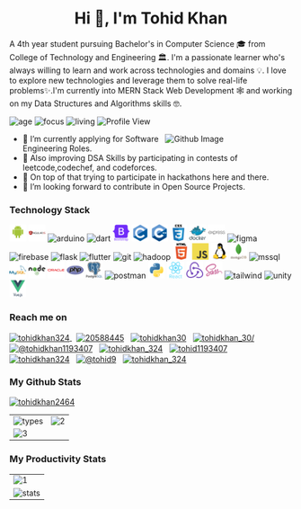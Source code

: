 <h1 align="center">Hi 👋, I'm Tohid Khan</h1>

A 4th year student pursuing Bachelor's in Computer Science 🎓 from College of Technology and Engineering 🏛. I'm a passionate learner who's always willing to learn and work across technologies and domains 💡. I love to explore new technologies and leverage them to solve real-life problems✨.I'm currently into MERN Stack Web Development 🕸️ and working on my Data Structures and Algorithms skills 🤓.

![age](https://img.shields.io/badge/age-21-blue) ![focus](https://img.shields.io/badge/focus-FullStack-brightgreen) ![living](https://img.shields.io/badge/living-Udaipur-3c9) ![Profile View](https://komarev.com/ghpvc/?username=tohidkhan2464&label=Profile%20views&color=0e75b6&style=flat)

<img width="45%" align="right" alt="Github Image" src="https://raw.githubusercontent.com/onimur/.github/master/.resources/git-header.svg" />

- 🌱 I’m currently applying for Software Engineering Roles.
- 🌱 Also improving DSA Skills by participating in contests of leetcode,codechef, and codeforces.
- 🌱 On top of that trying to participate in hackathons here and there.
- 👯 I’m looking forward to contribute in Open Source Projects.

### Technology Stack

<img src="https://raw.githubusercontent.com/devicons/devicon/master/icons/android/android-original-wordmark.svg" alt="android" height="30" width="30"/>
<img src="https://raw.githubusercontent.com/devicons/devicon/master/icons/angularjs/angularjs-original-wordmark.svg" alt="angularjs" height="30" width="30"/> 
<img src="https://cdn.worldvectorlogo.com/logos/arduino-1.svg" alt="arduino" height="30" width="30"/> 
<img src="https://www.vectorlogo.zone/logos/dartlang/dartlang-icon.svg" alt="dart" height="30" width="30"/>
<img src="https://raw.githubusercontent.com/devicons/devicon/master/icons/bootstrap/bootstrap-plain-wordmark.svg" alt="bootstrap" height="30" width="30"/>
<img src="https://raw.githubusercontent.com/devicons/devicon/master/icons/c/c-original.svg" alt="c" height="30" width="30"/>
<img src="https://raw.githubusercontent.com/devicons/devicon/master/icons/cplusplus/cplusplus-original.svg" alt="cplusplus" height="30" width="30"/>
<img src="https://raw.githubusercontent.com/devicons/devicon/master/icons/css3/css3-original-wordmark.svg" alt="css3" height="30" width="30"/>
<img src="https://raw.githubusercontent.com/devicons/devicon/master/icons/docker/docker-original-wordmark.svg" alt="docker" height="30" width="30"/>
<img src="https://raw.githubusercontent.com/devicons/devicon/master/icons/express/express-original-wordmark.svg" alt="express" height="30" width="30"/>
<img src="https://www.vectorlogo.zone/logos/figma/figma-icon.svg" alt="figma" height="30" width="30"/>
<img src="https://www.vectorlogo.zone/logos/firebase/firebase-icon.svg" alt="firebase" height="30" width="30"/> 
<img src="https://www.vectorlogo.zone/logos/pocoo_flask/pocoo_flask-icon.svg" alt="flask" height="30" width="30"/>
<img src="https://www.vectorlogo.zone/logos/flutterio/flutterio-icon.svg" alt="flutter" height="30" width="30"/>
<img src="https://www.vectorlogo.zone/logos/git-scm/git-scm-icon.svg" alt="git" height="30" width="30"/>
<img src="https://www.vectorlogo.zone/logos/apache_hadoop/apache_hadoop-icon.svg" alt="hadoop" height="30" width="30"/>
<img src="https://raw.githubusercontent.com/devicons/devicon/master/icons/html5/html5-original-wordmark.svg" alt="html5" height="30" width="30"/>
<img src="https://raw.githubusercontent.com/devicons/devicon/master/icons/javascript/javascript-original.svg" alt="javascript" height="30" width="30"/>
<img src="https://raw.githubusercontent.com/devicons/devicon/master/icons/linux/linux-original.svg" alt="linux" height="30" width="30"/>
<img src="https://raw.githubusercontent.com/devicons/devicon/master/icons/mongodb/mongodb-original-wordmark.svg" alt="mongodb" height="30" width="30"/>
<img src="https://www.svgrepo.com/show/303229/microsoft-sql-server-logo.svg" alt="mssql" height="30" width="30"/>
<img src="https://raw.githubusercontent.com/devicons/devicon/master/icons/mysql/mysql-original-wordmark.svg" alt="mysql" height="30" width="30"/>
<img src="https://raw.githubusercontent.com/devicons/devicon/master/icons/nodejs/nodejs-original-wordmark.svg" alt="nodejs" height="30" width="30"/>
<img src="https://raw.githubusercontent.com/devicons/devicon/master/icons/oracle/oracle-original.svg" alt="oracle" height="30" width="30"/>
<img src="https://raw.githubusercontent.com/devicons/devicon/master/icons/php/php-original.svg" alt="php" height="30" width="30"/>
<img src="https://raw.githubusercontent.com/devicons/devicon/master/icons/postgresql/postgresql-original-wordmark.svg" alt="postgresql" height="30" width="30"/>
<img src="https://www.vectorlogo.zone/logos/getpostman/getpostman-icon.svg" alt="postman" height="30" width="30"/>
<img src="https://raw.githubusercontent.com/devicons/devicon/master/icons/python/python-original.svg" alt="python" height="30" width="30"/>
<img src="https://raw.githubusercontent.com/devicons/devicon/master/icons/react/react-original-wordmark.svg" alt="react" height="30" width="30"/> 
<img src="https://raw.githubusercontent.com/devicons/devicon/master/icons/redux/redux-original.svg" alt="redux" height="30" width="30"/>
<img src="https://raw.githubusercontent.com/devicons/devicon/master/icons/sass/sass-original.svg" alt="sass" height="30" width="30"/>
<img src="https://www.vectorlogo.zone/logos/tailwindcss/tailwindcss-icon.svg" alt="tailwind" height="30" width="30"/>
<img src="https://www.vectorlogo.zone/logos/unity3d/unity3d-icon.svg" alt="unity" height="30" width="30"/>
<img src="https://raw.githubusercontent.com/devicons/devicon/master/icons/vuejs/vuejs-original-wordmark.svg" alt="vuejs" height="30" width="30"/>

### Reach me on

<p align="left">

<a href="https://linkedin.com/in/tohidkhan324" target="blank">
<img align="center" src="https://raw.githubusercontent.com/rahuldkjain/github-profile-readme-generator/master/src/images/icons/Social/linked-in-alt.svg" alt="tohidkhan324" height="30" width="40" />
</a>
&nbsp;
<a href="https://stackoverflow.com/users/20588445" target="blank"><img align="center" src="https://raw.githubusercontent.com/rahuldkjain/github-profile-readme-generator/master/src/images/icons/Social/stack-overflow.svg" alt="20588445" height="30" width="40" /></a>
&nbsp;
<a href="https://fb.com/tohidkhan30" target="blank"><img align="center" src="https://raw.githubusercontent.com/rahuldkjain/github-profile-readme-generator/master/src/images/icons/Social/facebook.svg" alt="tohidkhan30" height="30" width="40" /></a>
&nbsp;
<a href="https://instagram.com/tohidkhan_30/" target="blank"><img align="center" src="https://raw.githubusercontent.com/rahuldkjain/github-profile-readme-generator/master/src/images/icons/Social/instagram.svg" alt="tohidkhan_30/" height="30" width="40" /></a>
&nbsp;
<a href="https://medium.com/@tohidkhan1193407" target="blank"><img align="center" src="https://raw.githubusercontent.com/rahuldkjain/github-profile-readme-generator/master/src/images/icons/Social/medium.svg" alt="@tohidkhan1193407" height="30" width="40" /></a>
&nbsp;
<a href="https://www.codechef.com/users/tohidkhan_324" target="blank"><img align="center" src="https://cdn.jsdelivr.net/npm/simple-icons@3.1.0/icons/codechef.svg" alt="tohidkhan_324" height="30" width="40" /></a>
&nbsp;
<a href="https://www.hackerrank.com/tohid1193407" target="blank"><img align="center" src="https://raw.githubusercontent.com/rahuldkjain/github-profile-readme-generator/master/src/images/icons/Social/hackerrank.svg" alt="tohid1193407" height="30" width="40" /></a>
&nbsp;
<a href="https://www.leetcode.com/tohidkhan324" target="blank"><img align="center" src="https://raw.githubusercontent.com/rahuldkjain/github-profile-readme-generator/master/src/images/icons/Social/leet-code.svg" alt="tohidkhan324" height="30" width="40" /></a>
&nbsp;
<a href="https://www.hackerearth.com/@tohid9" target="blank"><img align="center" src="https://raw.githubusercontent.com/rahuldkjain/github-profile-readme-generator/master/src/images/icons/Social/hackerearth.svg" alt="@tohid9" height="30" width="40" /></a>
&nbsp;
<a href="https://auth.geeksforgeeks.org/user/tohidkhan_324" target="blank"><img align="center" src="https://raw.githubusercontent.com/rahuldkjain/github-profile-readme-generator/master/src/images/icons/Social/geeks-for-geeks.svg" alt="tohidkhan_324" height="30" width="40" /></a>
</p>

### My Github Stats

<p align="left"> <a href="https://github.com/ryo-ma/github-profile-trophy"><img src="https://github-profile-trophy.vercel.app/?username=tohidkhan2464" alt="tohidkhan2464" /></a> </p>

<table>
  <tr>
    <td><img src="https://github-readme-stats.vercel.app/api?username=tohidkhan2464&show_icons=true"  display=block width=100% height=auto  alt="types" /></td>
    <td><img src="https://github-readme-streak-stats.herokuapp.com/?user=tohidkhan2464"  display=block width=100% height=auto  alt="2" ></td>
   </tr> 
   <tr>
      <td><img src="https://github-readme-stats.vercel.app/api/top-langs/?username=tohidkhan2464&layout=compact"  display=block width=100% height=auto alt="3" ></td>
  </tr>
</table

</br>

### My Productivity Stats

<table>
  <tr>
    <td>
    <img src="https://github-profile-summary-cards.vercel.app/api/cards/profile-details?username=tohidkhan2464"  display=block width=100% height=auto  alt="1" >
    </td>
   </tr> 
   <tr>
      <td> <img src="https://activity-graph.herokuapp.com/graph?username=tohidkhan2464" alt="stats" display=block width=100% height=auto/></td>
  </td>
  </tr>
</table>

</br>

